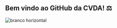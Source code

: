 ## Bem vindo ao GitHub da CVDA! ‍⚖️

![branco horizontal](https://github.com/C-V-D-A/.github/assets/55598152/0182289c-fe8c-4eb0-a957-ed08dabdd76c)
